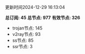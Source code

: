 更新时间2024-12-29 16:13:04

**总订阅: 45**
**总节点: 977**
**有效节点: 326**
- trojan节点: 145
- v2ray节点: 93
- ss节点: 85
- ssr节点: 3
